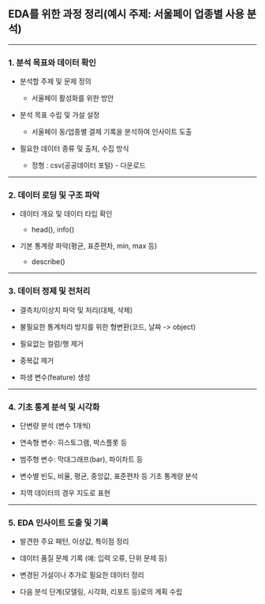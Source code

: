 ## EDA를 위한 과정 정리(예시 주제: 서울페이 업종별 사용 분석)

---

### 1. 분석 목표와 데이터 확인

* 분석할 주제 및 문제 정의
    - 서울페이 활성화를 위한 방안

* 분석 목표 수립 및 가설 설정
    - 서울페이 동/업종별 결제 기록을 분석하여 인사이트 도출

* 필요한 데이터 종류 및 출처, 수집 방식
    - 정형 : csv(공공데이터 포털) - 다운로드

---

### 2. 데이터 로딩 및 구조 파악

* 데이터 개요 및 데이터 타입 확인
    - head(), info() 


* 기본 통계량 파악(평균, 표준편차, min, max 등)
    - describe()

---

### 3. 데이터 정제 및 전처리

* 결측치/이상치 파악 및 처리(대체, 삭제)

* 불필요한 통계처리 방지를 위한 형변환(코드, 날짜 -> object)

* 필요없는 컬럼/행 제거

* 중복값 제거

* 파생 변수(feature) 생성

---

### 4. 기초 통계 분석 및 시각화

* 단변량 분석 (변수 1개씩)

* 연속형 변수: 히스토그램, 박스플롯 등

* 범주형 변수: 막대그래프(bar), 파이차트 등

* 변수별 빈도, 비율, 평균, 중앙값, 표준편차 등 기초 통계량 분석

* 지역 데이터의 경우 지도로 표현

---

### 5. EDA 인사이트 도출 및 기록

* 발견한 주요 패턴, 이상값, 특이점 정리

* 데이터 품질 문제 기록 (예: 입력 오류, 단위 문제 등)

* 변경된 가설이나 추가로 필요한 데이터 정리

* 다음 분석 단계(모델링, 시각화, 리포트 등)로의 계획 수립
